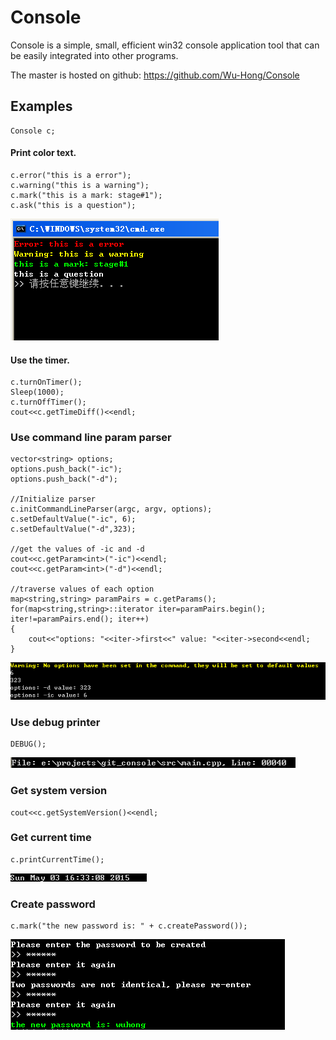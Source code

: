 # Console

Console is a simple, small, efficient win32 console application tool that can be easily integrated into other programs.

The master is hosted on github:
<https://github.com/Wu-Hong/Console>

Examples
--------
	Console c;

#### Print color text.
	c.error("this is a error");
	c.warning("this is a warning");
	c.mark("this is a mark: stage#1");
	c.ask("this is a question");
![](.\pix\color_text.png "")

#### Use the timer.
	c.turnOnTimer();
	Sleep(1000);
	c.turnOffTimer();
	cout<<c.getTimeDiff()<<endl;

### Use command line param parser
	vector<string> options;
	options.push_back("-ic");
	options.push_back("-d");
	
	//Initialize parser
	c.initCommandLineParser(argc, argv, options);
	c.setDefaultValue("-ic", 6);
	c.setDefaultValue("-d",323);
	
	//get the values of -ic and -d
	cout<<c.getParam<int>("-ic")<<endl;
	cout<<c.getParam<int>("-d")<<endl;
	
	//traverse values of each option
	map<string,string> paramPairs = c.getParams();
	for(map<string,string>::iterator iter=paramPairs.begin(); iter!=paramPairs.end(); iter++)
	{
		cout<<"options: "<<iter->first<<" value: "<<iter->second<<endl;
	}
![](.\pix\cmd_parser.png "")

### Use debug printer
	DEBUG();
![](.\pix\debug_printer.png "")

### Get system version
	cout<<c.getSystemVersion()<<endl;

### Get current time
	c.printCurrentTime();
![](.\pix\current_time.png "")

### Create password
	c.mark("the new password is: " + c.createPassword());
![](.\pix\create_passwd.png "")


